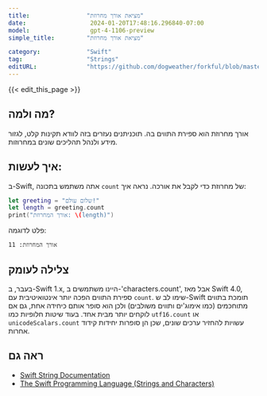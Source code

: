 ```yaml
---
title:                "מציאת אורך מחרוזת"
date:                  2024-01-20T17:48:16.296840-07:00
model:                 gpt-4-1106-preview
simple_title:         "מציאת אורך מחרוזת"

category:             "Swift"
tag:                  "Strings"
editURL:              "https://github.com/dogweather/forkful/blob/master/content/he/swift/finding-the-length-of-a-string.md"
---
```


{{< edit_this_page >}}

## מה ולמה?
אורך מחרוזת הוא ספירת התווים בה. תוכניתנים נעזרים בזה לוודא תקינות קלט, לגזור מידע ולנהל תהליכים שונים במחרוזות.

## איך לעשות:
ב-Swift, אתה משתמש בתכונה `count` של מחרוזת כדי לקבל את אורכה. נראה איך:

```Swift
let greeting = "שלום עולם!"
let length = greeting.count
print("אורך המחרוזת: \(length)")
```

פלט לדוגמה:

```
אורך המחרוזת: 11
```

## צלילה לעומק
בעבר, ב-Swift 1.x, היינו משתמשים ב-'characters.count', אבל מאז Swift 4.0, ספירת התווים הפכה יותר אינטואיטיבית עם `count`. שימו לב ש-Swift תומכת בתווים מתוחכמים (כמו אימוג'ים ותווים משולבים) ולכן הוא סופר אותם כיחידה אחת, גם אם לוקחים יותר מבית אחד. בעוד שיטות חלופיות כמו `utf16.count` או `unicodeScalars.count` עשויות להחזיר ערכים שונים, שכן הן סופרות יחידות קידוד אחרות.

## ראה גם
- [Swift String Documentation](https://developer.apple.com/documentation/swift/string)
- [The Swift Programming Language (Strings and Characters)](https://docs.swift.org/swift-book/LanguageGuide/StringsAndCharacters.html)
